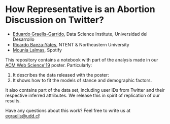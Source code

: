 # How Representative is an Abortion Discussion on Twitter?

- [Eduardo Graells-Garrido](https://twitter.com/carnby), Data Science Institute, Universidad del Desarrollo
- [Ricardo Baeza-Yates](http://baeza.cl/), NTENT & Northeastern University
- [Mounia Lalmas](https://mounia-lalmas.blog/), Spotify

This repository contains a notebook with part of the analysis made in our [ACM Web Science'19](https://websci19.webscience.org/) poster. Particularly:

1. It describes the data released with the poster:
2. It shows how to fit the models of stance and demographic factors.

It also contains part of the data set, including user IDs from Twitter and their respective inferred attributes. We release this in spirit of replication of our results.

Have any questions about this work? Feel free to write us at egraells@udd.cl!
